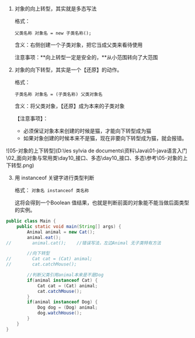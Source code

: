 1. 对象的向上转型，其实就是多态写法

   格式：

   `父类名称 对象名 = new 子类名称();`

   含义：右侧创建一个子类对象，把它当成父类来看待使用

   注意事项：**向上转型一定是安全的，**从小范围转向了大范围

2. 对象的向下转型，其实是一个【还原】的动作。

   格式：

   `子类名称 对象名 = (子类名称) 父类对象名`

   含义：将父类对象，【还原】成为本来的子类对象

   【注意事项】：

   - 必须保证对象本来创建的时候是猫，才能向下转型成为猫
   - 如果对象创建的时候本来不是猫，现在非要向下转型成为猫，就会报错。



![05-对象的上下转型](D:\les sylvia de documents\资料\Java\01-java语言入门\02_面向对象与常用类\day10_接口、多态\day10_接口、多态\参考\05-对象的上下转型.png)



3. 用 instanceof 关键字进行类型判断

   格式： `对象名 instanceof 类名称`

   这将会得到一个Boolean 值结果，也就是判断前面的对象能不能当做后面类型的实例。

```Java
public class Main {
    public static void main(String[] args) {
        Animal animal = new Cat();
        animal.eat();
//        animal.cat();    //错误写法，左边Animal 无子类特有方法

        //向下转型
//        Cat cat = (Cat) animal;
//        cat.catchMouse();

		//判断父类引用animal本来是不是Dog
        if(animal instanceof Cat) {
            Cat cat = (Cat) animal;
            cat.catchMouse();
        }
        if(animal instanceof Dog) {
            Dog dog = (Dog) animal;
            dog.watchHouse();
        }
    }
}
```

